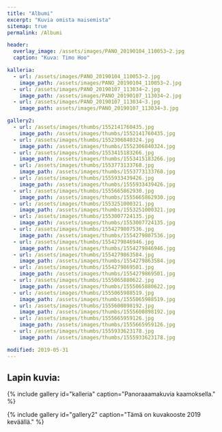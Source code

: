 ```yaml
---
title: "Albumi"
excerpt: "Kuvia omista maisemista"
sitemap: true
permalink: /Albumi

header:
  overlay_image: /assets/images/PANO_20190104_110053~2.jpg
  caption: "Kuva: Timo Hoo"

kalleria:
  - url: /assets/images/PANO_20190104_110053~2.jpg
    image_path: /assets/images/PANO_20190104_110053~2.jpg
  - url: /assets/images/PANO_20190107_113034~2.jpg
    image_path: /assets/images/PANO_20190107_113034~2.jpg
  - url: /assets/images/PANO_20190107_113034~3.jpg
    image_path: assets/images/PANO_20190107_113034~3.jpg

gallery2:
  - url: /assets/images/thumbs/1552141760435.jpg
    image_path: /assets/images/thumbs/1552141760435.jpg
  - url: /assets/images/thumbs/1552306840324.jpg
    image_path: /assets/images/thumbs/1552306840324.jpg
  - url: /assets/images/thumbs/1553415183266.jpg
    image_path: /assets/images/thumbs/1553415183266.jpg
  - url: /assets/images/thumbs/1553773133768.jpg
    image_path: /assets/images/thumbs/1553773133768.jpg
  - url: /assets/images/thumbs/1555933439426.jpg
    image_path: /assets/images/thumbs/1555933439426.jpg
  - url: /assets/images/thumbs/1555665862930.jpg
    image_path: /assets/images/thumbs/1555665862930.jpg
  - url: /assets/images/thumbs/1553251000321.jpg
    image_path: /assets/images/thumbs/1553251000321.jpg
  - url: /assets/images/thumbs/1553007724135.jpg
    image_path: /assets/images/thumbs/1553007724135.jpg
  - url: /assets/images/thumbs/1554279807536.jpg
    image_path: /assets/images/thumbs/1554279807536.jpg
  - url: /assets/images/thumbs/1554279846946.jpg
    image_path: /assets/images/thumbs/1554279846946.jpg
  - url: /assets/images/thumbs/1554279863584.jpg
    image_path: /assets/images/thumbs/1554279863584.jpg
  - url: /assets/images/thumbs/1554279869501.jpg
    image_path: /assets/images/thumbs/1554279869501.jpg
  - url: /assets/images/thumbs/1555065880622.jpg
    image_path: /assets/images/thumbs/1555065880622.jpg
  - url: /assets/images/thumbs/1555065988519.jpg
    image_path: /assets/images/thumbs/1555065988519.jpg
  - url: /assets/images/thumbs/1555600898192.jpg
    image_path: /assets/images/thumbs/1555600898192.jpg
  - url: /assets/images/thumbs/1555665959126.jpg
    image_path: /assets/images/thumbs/1555665959126.jpg
  - url: /assets/images/thumbs/1555933623178.jpg
    image_path: /assets/images/thumbs/1555933623178.jpg

modified: 2019-05-31
---
```


## Lapin kuvia:

{% include gallery id="kalleria" caption="Panoraaamakuvia kaamoksella." %}

{% include gallery id="gallery2" caption="Tämä on kuvakooste 2019 keväällä." %}
